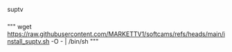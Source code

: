 
suptv
###
"""
wget https://raw.githubusercontent.com/MARKETTV1/softcams/refs/heads/main/install_suptv.sh -O - | /bin/sh
"""
